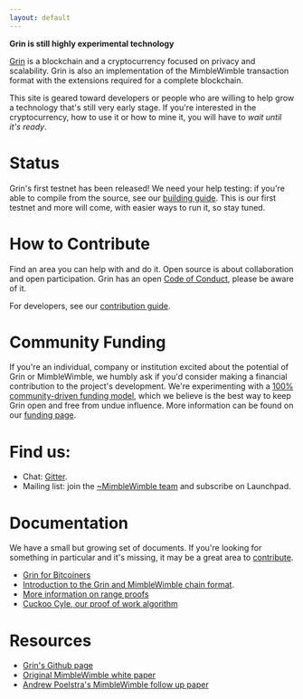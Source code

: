```yaml
---
layout: default
---
```


**Grin is still highly experimental technology**

[Grin](https://github.com/ignopeverell/grin) is a blockchain and a
cryptocurrency focused on privacy and scalability. Grin is also an
implementation of the MimbleWimble transaction format with the extensions
required for a complete blockchain.

This site is geared toward developers or people who are willing to help grow a
technology that's still very early stage. If you're interested in the
cryptocurrency, how to use it or how to mine it, you will have to _wait until
it's ready_.

# Status

Grin's first testnet has been released! We need your help testing: if you're
able to compile from the source, see our [building guide](https://github.com/mimblewimble/grin/blob/master/doc/build.md).
This is our first testnet and more will come, with easier ways to run it, so
stay tuned.

# [](#help) How to Contribute

Find an area you can help with and do it. Open source is about collaboration
and open participation. Grin has an open [Code of Conduct](https://github.com/ignopeverell/grin/blob/master/CODE_OF_CONDUCT.md),
please be aware of it.

For developers, see our [contribution guide](https://github.com/ignopeverell/grin/blob/master/CONTRIBUTING.md).

# Community Funding

If you're an individual, company or institution excited about the potential of Grin or MimbleWimble, we humbly ask if you'd
consider making a financial contribution to the project's development. We're experimenting with a [100% community-driven 
funding model](funding.md), which we believe is the best way to keep Grin open and free from undue influence. More information
can be found on our [funding page](funding.md).

# Find us:

* Chat: [Gitter](https://gitter.im/grin_community/Lobby).
* Mailing list: join the [~MimbleWimble team](https://launchpad.net/~mimblewimble) and subscribe on Launchpad.

# Documentation

We have a small but growing set of documents. If you're looking for something in
particular and it's missing, it may be a great area to [contribute](#help).

* [Grin for Bitcoiners](https://github.com/ignopeverell/grin/blob/master/doc/grin4bitcoiners.md)
* [Introduction to the Grin and MimbleWimble chain format](https://github.com/ignopeverell/grin/blob/master/doc/intro.md).
* [More information on range proofs](https://github.com/ignopeverell/grin/blob/master/doc/rangeproofs.md)
* [Cuckoo Cyle, our proof of work algorithm](https://github.com/ignopeverell/grin/blob/master/doc/pow/pow.md)

# Resources

* [Grin's Github page](https://github.com/ignopeverell/grin)
* [Original MimbleWimble white paper](https://download.wpsoftware.net/bitcoin/wizardry/mimblewimble.txt)
* [Andrew Poelstra's MimbleWimble follow up paper](https://download.wpsoftware.net/bitcoin/wizardry/mimblewimble.pdf)
